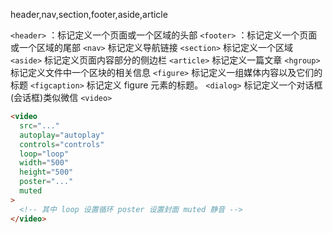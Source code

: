 header,nav,section,footer,aside,article

`<header>` ：标记定义一个页面或一个区域的头部
`<footer>` ：标记定义一个页面或一个区域的尾部
`<nav>` 标记定义导航链接
`<section>` 标记定义一个区域
`<aside>` 标记定义页面内容部分的侧边栏
`<article>` 标记定义一篇文章
`<hgroup>` 标记定义文件中一个区块的相关信息
`<figure>` 标记定义一组媒体内容以及它们的标题
`<figcaption>` 标记定义 figure 元素的标题。
`<dialog>` 标记定义一个对话框(会话框)类似微信
`<video>`

```html
<video
  src="..."
  autoplay="autoplay"
  controls="controls"
  loop="loop"
  width="500"
  height="500"
  poster="..."
  muted
>
  <!-- 其中 loop 设置循环 poster 设置封面 muted 静音 -->
</video>
```
